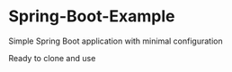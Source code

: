 # Spring-Boot-Example

Simple Spring Boot application with minimal configuration 

Ready to clone and use 
